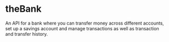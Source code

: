 # theBank
An API for a bank where you can transfer money across different accounts, set up a savings account and manage transactions as well as transaction and transfer history.

